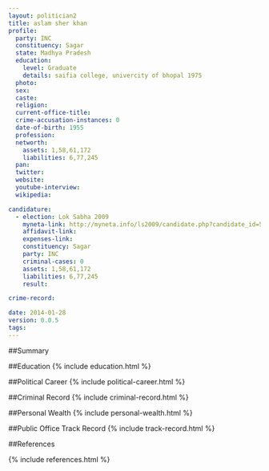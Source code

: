 ```yaml
---
layout: politician2
title: aslam sher khan
profile: 
  party: INC
  constituency: Sagar
  state: Madhya Pradesh
  education: 
    level: Graduate
    details: saifia college, univercity of bhopal 1975
  photo: 
  sex: 
  caste: 
  religion: 
  current-office-title: 
  crime-accusation-instances: 0
  date-of-birth: 1955
  profession: 
  networth: 
    assets: 1,58,61,172
    liabilities: 6,77,245
  pan: 
  twitter: 
  website: 
  youtube-interview: 
  wikipedia: 

candidature: 
  - election: Lok Sabha 2009
    myneta-link: http://myneta.info/ls2009/candidate.php?candidate_id=5146
    affidavit-link: 
    expenses-link: 
    constituency: Sagar 
    party: INC
    criminal-cases: 0
    assets: 1,58,61,172
    liabilities: 6,77,245
    result:  

crime-record: 

date: 2014-01-28
version: 0.0.5
tags: 
---
```

##Summary


##Education
{% include education.html %}


##Political Career
{% include political-career.html %}


##Criminal Record
{% include criminal-record.html %}


##Personal Wealth
{% include personal-wealth.html %}


##Public Office Track Record
{% include track-record.html %}


##References


{% include references.html %}